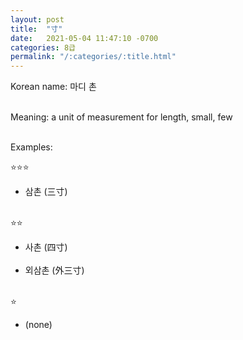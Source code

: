 ```yaml
---
layout: post
title:  "寸"
date:   2021-05-04 11:47:10 -0700
categories: 8급
permalink: "/:categories/:title.html"
---
```


Korean name: 마디 촌 <br><br>

Meaning: a unit of measurement for length, small, few <br><br>

Examples:

⭐⭐⭐
* 삼촌 (三寸) <br><br>

⭐⭐
* 사촌 (四寸) <br><br>
* 외삼촌 (外三寸) <br><br>

⭐
* (none)